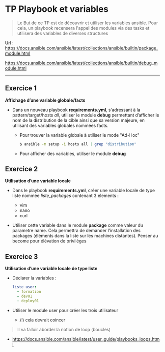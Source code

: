 # TP Playbook et variables

> Le But de ce TP est de découvrir et utiliser les variables ansible. Pour cela, un playbook recensera l'appel des modules via des tasks et utilisera des variables de diverses structures

Url :
https://docs.ansible.com/ansible/latest/collections/ansible/builtin/package_module.html

https://docs.ansible.com/ansible/latest/collections/ansible/builtin/debug_module.html


-----
## Exercice 1

**Affichage d’une variable globale/facts**

- Dans un nouveau playbook **requirements.yml**, s'adressant à la pattern/target/hosts *all*, utiliser le module **debug** permettant d’afficher le nom de la distribution de la cible ainsi que sa version majeure, en utilisant des variables globales nommées facts.

    * Pour trouver la variable globale à utiliser le mode "Ad-Hoc"
        ```bash
        $ ansible -m setup -i hosts all | grep "distribution"
        ```
    
    * Pour afficher des variables, utiliser le module **debug**

## Exercice 2

**Utilisation d’une variable locale**

- Dans le playbook **requirements.yml**, créer une variable locale de type liste nommée *liste_packages* contenant 3 elements : 
  - vim
  - nano
  - curl
  
- Utiliser cette variable dans le module **package** comme valeur du parametre name. Cela permettra de demander l'installation des packages (éléments dans la liste sur les machines distantes). Penser au become pour élévation de privilèges



## Exercice 3

**Utilisation d’une variable locale de type liste**

- Déclarer la variables :

   ```yaml
   liste_user:
     - formation
     - dev01
     - deploy01
    ```

- Utiliser le module user pour créer les trois utilisateur
    - /!\ cela devrait coincer

> Il va falloir aborder la notion de loop (boucles)

  - https://docs.ansible.com/ansible/latest/user_guide/playbooks_loops.html

